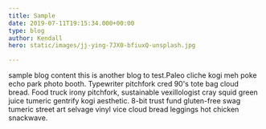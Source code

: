 ```yaml
---
title: Sample
date: 2019-07-11T19:15:34.000+00:00
type: blog
author: Kendall
hero: static/images/jj-ying-7JX0-bfiuxQ-unsplash.jpg

---
```

sample blog content this is another blog to test.Paleo cliche kogi meh poke echo park photo booth. Typewriter pitchfork cred 90's tote bag cloud bread. Food truck irony pitchfork, sustainable vexillologist cray squid green juice tumeric gentrify kogi aesthetic. 8-bit trust fund gluten-free swag tumeric street art selvage vinyl vice cloud bread leggings hot chicken snackwave.